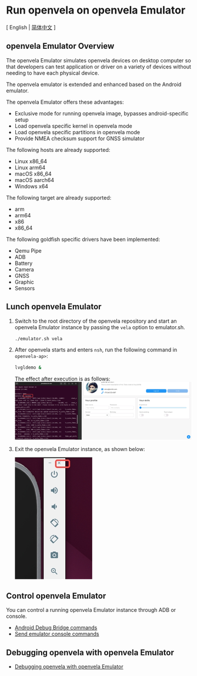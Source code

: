 # Run openvela on openvela Emulator

\[ English | [简体中文](./Run_Vela_on_Vela_Emulator_zh-cn.md) \]

## openvela Emulator Overview

The openvela Emulator simulates openvela devices on desktop computer so that developers can test application or driver on a variety of devices without needing to have each physical device.

The openvela emulator is extended and enhanced based on the Android emulator. 

The openvela Emulator offers these advantages:

* Exclusive mode for running openvela image, bypasses android-specific setup
* Load openvela specific kernel in openvela mode
* Load openvela specific partitions in openvela mode
* Provide NMEA checksum support for GNSS simulator

The following hosts are already supported:

* Linux x86\_64
* Linux arm64
* macOS x86\_64
* macOS aarch64
* Windows x64

The following target are already supported:

* arm
* arm64
* x86
* x86\_64

The following goldfish specific drivers have been implemented:

* Qemu Pipe
* ADB
* Battery
* Camera
* GNSS
* Graphic
* Sensors

## Lunch openvela Emulator

1. Switch to the root directory of the openvela repository and start an openvela Emulator instance by passing the `vela` option to emulator.sh.

    ```Bash
    ./emulator.sh vela
    ```

2. After openvela starts and enters `nsh`, run the following command in `openvela-ap>`:
    ```Bash
    lvgldemo &
    ```
    The effect after execution is as follows:
    ![img](images/001.png)

3. Exit the openvela Emulator instance, as shown below:

    ![img](./../Examples/images/026.png)

## Control openvela Emulator

You can control a running openvela Emulator instance through ADB or console.

* [Android Debug Bridge commands](./Android_Debug_Bridge_commands.md)
* [Send emulator console commands](./Send_emulator_console_commands.md)

## Debugging openvela with openvela Emulator

* [Debugging openvela with openvela Emulator](./Debugging_Vela_with_Vela_Emulator.md)
